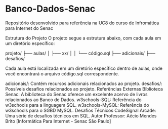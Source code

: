 # Banco-Dados-Senac
Repositório desenvolvido para referência na UC8 do curso de Infromática para Internet do Senac

Estrutura do Projeto
O projeto segue a estrutura abaixo, com cada aula em um diretório específico:

projeto/
├── aulas/
│   ├── xx/
│   │   └── código.sql
├── adicionais/
├── desafios/

Cada aula está localizada em um diretório específico dentro de aulas, onde você encontrará o arquivo código.sql correspondente.

adicionais/: Contém recursos adicionais relacionados ao projeto.
desafios/: Possíveis desafios relacionados ao projeto.
Referências Externas
Biblioteca Senac: A biblioteca do Senac oferece um excelente acervo de livros relacionados ao Banco de Dados.
w3schools-SQL: Referência do w3schools para a linguagem SQL.
w3schools-MySQL: Referência do w3schools para o SGBD MySQL.
Desafios Técnicos
CodeSignal Arcade: Uma série de desafios técnicos em SQL.
Autor
Professor: Aécio Mendes Brito
[Informática Para Internet - Senac São Paulo]
